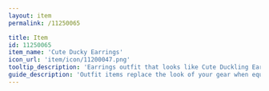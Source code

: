 ```yaml
---
layout: item
permalink: /11250065

title: Item
id: 11250065
item_name: 'Cute Ducky Earrings'
icon_url: 'item/icon/11200047.png'
tooltip_description: 'Earrings outfit that looks like Cute Duckling Earrings.'
guide_description: 'Outfit items replace the look of your gear when equipped.'
---
```

